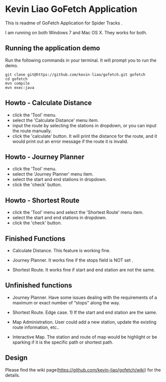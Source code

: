 # Kevin Liao GoFetch Application

This is readme of GoFetch Application for Spider Tracks .

I am running on both Windows 7 and Mac OS X. They works for both.

## Running the application demo

Run the following commands in your terminal. It will prompt you to run the demo.

```terminal
git clone git@https://github.com/kevin-liao/gofetch.git gofetch
cd gofetch
mvn compile
mvn exec:java
```

## Howto - Calculate Distance

- click the 'Tool' menu. 
- select the 'Calculate Distance' menu item.
- input the route by selecting the stations in dropdown, or you can input the route manually.
- click the 'calculate' button. It will print the distance for the route, and it would print out an error message if the route it is invalid.

## Howto - Journey Planner

- click the 'Tool' menu. 
- select the 'Journey Planner' menu item.
- select the start and end stations in dropdown.
- click the 'check' button. 

## Howto - Shortest Route

- click the 'Tool' menu and select the 'Shortest Route' menu item.
- select the start and end stations in dropdown.
- click the 'check' button. 

## Finished Functions

- Calculate Distance. This feature is working fine.

- Journey Planner. It works fine if the stops field is NOT set .

- Shortest Route. It works fine if start and end station are not the same.

## Unfinished functions

- Journey Planner. Have some issues dealing with the requirements of a maximum or exact number of “stops" along the way. 

- Shortest Route. Edge case. 1) If the start and end station are the same.

- Map Administration. User could add a new station, update the existing route information, etc..

- Interactive Map. The station and route of map would be highlight or be sparking if it is the specific path or shortest path.

## Design

Please find the wiki page(https://github.com/kevin-liao/gofetch/wiki) for the details.
